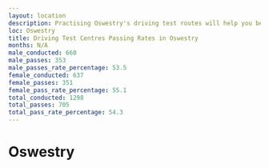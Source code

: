 ```yaml
---
layout: location
description: Practising Oswestry's driving test routes will help you become more confident in your gear-changing abilities.
loc: Oswestry
title: Driving Test Centres Passing Rates in Oswestry
months: N/A
male_conducted: 660
male_passes: 353
male_passes_rate_percentage: 53.5
female_conducted: 637
female_passes: 351
female_pass_rate_percentage: 55.1
total_conducted: 1298
total_passes: 705
total_pass_rate_percentage: 54.3
---
```


# Oswestry
